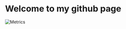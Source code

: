 # Welcome to my github page

![Metrics](https://raw.githubusercontent.com/awesomelewis2007/awesomelewis2007/master/github-metrics.svg)
